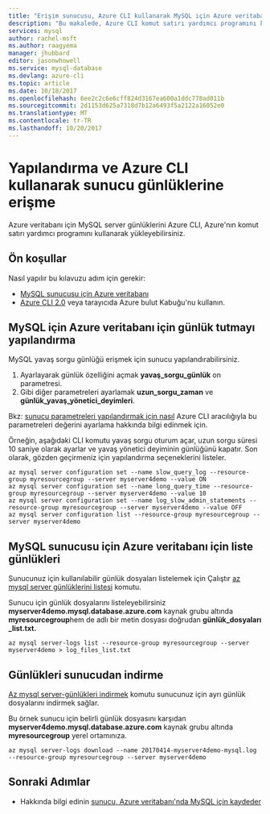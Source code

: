 ```yaml
---
title: "Erişim sunucusu, Azure CLI kullanarak MySQL için Azure veritabanı'nda oturum | Microsoft Docs"
description: "Bu makalede, Azure CLI komut satırı yardımcı programını kullanarak MySQL için Azure veritabanı sunucusu günlüklerine erişmek açıklar."
services: mysql
author: rachel-msft
ms.author: raagyema
manager: jhubbard
editor: jasonwhowell
ms.service: mysql-database
ms.devlang: azure-cli
ms.topic: article
ms.date: 10/18/2017
ms.openlocfilehash: 6ee2c2c6e6cff824d3167ea600a1ddc778ad011b
ms.sourcegitcommit: 2d1153d625a7318d7b12a6493f5a2122a16052e0
ms.translationtype: MT
ms.contentlocale: tr-TR
ms.lasthandoff: 10/20/2017
---
```

# <a name="configure-and-access-server-logs-using-azure-cli"></a>Yapılandırma ve Azure CLI kullanarak sunucu günlüklerine erişme
Azure veritabanı için MySQL server günlüklerini Azure CLI, Azure'nın komut satırı yardımcı programını kullanarak yükleyebilirsiniz.

## <a name="prerequisites"></a>Ön koşullar
Nasıl yapılır bu kılavuzu adım için gerekir:
- [MySQL sunucusu için Azure veritabanı](quickstart-create-mysql-server-database-using-azure-cli.md)
- [Azure CLI 2.0](/cli/azure/install-azure-cli) veya tarayıcıda Azure bulut Kabuğu'nu kullanın.

## <a name="configure-logging-for-azure-database-for-mysql"></a>MySQL için Azure veritabanı için günlük tutmayı yapılandırma
MySQL yavaş sorgu günlüğü erişmek için sunucu yapılandırabilirsiniz.
1. Ayarlayarak günlük özelliğini açmak **yavaş\_sorgu\_günlük** on parametresi.
2. Gibi diğer parametreleri ayarlamak **uzun\_sorgu\_zaman** ve **günlük\_yavaş\_yönetici\_deyimleri**.

Bkz: [sunucu parametreleri yapılandırmak için nasıl](howto-configure-server-parameters-using-cli.md) Azure CLI aracılığıyla bu parametreleri değerini ayarlama hakkında bilgi edinmek için.

Örneğin, aşağıdaki CLI komutu yavaş sorgu oturum açar, uzun sorgu süresi 10 saniye olarak ayarlar ve yavaş yönetici deyiminin günlüğünü kapatır. Son olarak, gözden geçirmeniz için yapılandırma seçeneklerini listeler.
```azurecli-interactive
az mysql server configuration set --name slow_query_log --resource-group myresourcegroup --server myserver4demo --value ON
az mysql server configuration set --name long_query_time --resource-group myresourcegroup --server myserver4demo --value 10
az mysql server configuration set --name log_slow_admin_statements --resource-group myresourcegroup --server myserver4demo --value OFF
az mysql server configuration list --resource-group myresourcegroup --server myserver4demo
```

## <a name="list-logs-for-azure-database-for-mysql-server"></a>MySQL sunucusu için Azure veritabanı için liste günlükleri
Sunucunuz için kullanılabilir günlük dosyaları listelemek için Çalıştır [az mysql server günlüklerini listesi](/cli/azure/mysql/server-logs#list) komutu.

Sunucu için günlük dosyalarını listeleyebilirsiniz **myserver4demo.mysql.database.azure.com** kaynak grubu altında **myresourcegroup**hem de adlı bir metin dosyası doğrudan **günlük\_dosyaları \_list.txt.**
```azurecli-interactive
az mysql server-logs list --resource-group myresourcegroup --server myserver4demo > log_files_list.txt
```
## <a name="download-logs-from-the-server"></a>Günlükleri sunucudan indirme
[Az mysql server-günlükleri indirmek](/cli/azure/mysql/server-logs#download) komutu sunucunuz için ayrı günlük dosyalarını indirmek sağlar. 

Bu örnek sunucu için belirli günlük dosyasını karşıdan **myserver4demo.mysql.database.azure.com** kaynak grubu altında **myresourcegroup** yerel ortamınıza.
```azurecli-interactive
az mysql server-logs download --name 20170414-myserver4demo-mysql.log --resource-group myresourcegroup --server myserver4demo
```

## <a name="next-steps"></a>Sonraki Adımlar
- Hakkında bilgi edinin [sunucu, Azure veritabanı'nda MySQL için kaydeder](concepts-server-logs.md)
